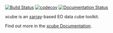 [![Build Status](https://travis-ci.com/dcs4cop/xcube.svg?branch=master)](https://travis-ci.com/dcs4cop/xcube)
[![codecov](https://codecov.io/gh/dcs4cop/xcube/branch/master/graph/badge.svg)](https://codecov.io/gh/dcs4cop/xcube)
[![Documentation Status](https://readthedocs.org/projects/xcube/badge/?version=v0.2.1)](https://xcube.readthedocs.io/en/latest/?badge=latest)
      
xcube is an [xarray](http://xarray.pydata.org/)-based EO data cube toolkit.

Find out more in the [xcube Documentation](https://xcube.readthedocs.io/en/v0.2.1/).
